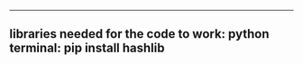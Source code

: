 

----------------------------------------
 libraries needed for the code to work:
 python terminal: pip install hashlib
----------------------------------------
